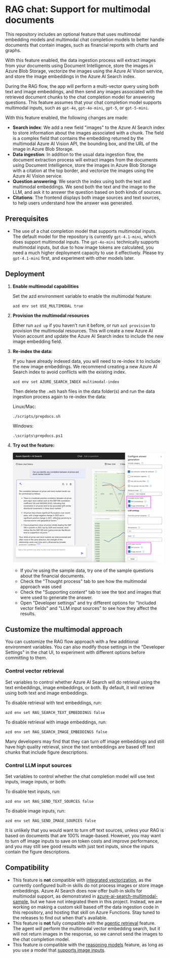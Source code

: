 # RAG chat: Support for multimodal documents

This repository includes an optional feature that uses multimodal embedding models and multimodal chat completion models
to better handle documents that contain images, such as financial reports with charts and graphs.

With this feature enabled, the data ingestion process will extract images from your documents
using Document Intelligence, store the images in Azure Blob Storage, vectorize the images using the Azure AI Vision service, and store the image embeddings in the Azure AI Search index.

During the RAG flow, the app will perform a multi-vector query using both text and image embeddings, and then send any images associated with the retrieved document chunks to the chat completion model for answering questions. This feature assumes that your chat completion model supports multimodal inputs, such as `gpt-4o`, `gpt-4o-mini`, `gpt-5`, or `gpt-5-mini`.

With this feature enabled, the following changes are made:

* **Search index**: We add a new field "images" to the Azure AI Search index to store information about the images associated with a chunk. The field is a complex field that contains the embedding returned by the multimodal Azure AI Vision API, the bounding box, and the URL of the image in Azure Blob Storage.
* **Data ingestion**: In addition to the usual data ingestion flow, the document extraction process will extract images from the documents using Document Intelligence, store the images in Azure Blob Storage with a citation at the top border, and vectorize the images using the Azure AI Vision service.
* **Question answering**: We search the index using both the text and multimodal embeddings. We send both the text and the image to the LLM, and ask it to answer the question based on both kinds of sources.
* **Citations**: The frontend displays both image sources and text sources, to help users understand how the answer was generated.

## Prerequisites

* The use of a chat completion model that supports multimodal inputs. The default model for the repository is currently `gpt-4.1-mini`, which does support multimodal inputs. The `gpt-4o-mini` technically supports multimodal inputs, but due to how image tokens are calculated, you need a much higher deployment capacity to use it effectively. Please try `gpt-4.1-mini` first, and experiment with other models later.

## Deployment

1. **Enable multimodal capabilities**

   Set the azd environment variable to enable the multimodal feature:

   ```shell
   azd env set USE_MULTIMODAL true
   ```

2. **Provision the multimodal resources**

   Either run `azd up` if you haven't run it before, or run `azd provision` to provision the multimodal resources. This will create a new Azure AI Vision account and update the Azure AI Search index to include the new image embedding field.

3. **Re-index the data:**

   If you have already indexed data, you will need to re-index it to include the new image embeddings.
   We recommend creating a new Azure AI Search index to avoid conflicts with the existing index.

   ```shell
   azd env set AZURE_SEARCH_INDEX multimodal-index
   ```

   Then delete the `.md5` hash files in the data folder(s) and run the data ingestion process again to re-index the data:

   Linux/Mac:

   ```shell
   ./scripts/prepdocs.sh
   ```

   Windows:

   ```shell
   .\scripts\prepdocs.ps1
   ```

4. **Try out the feature:**

   ![Screenshot of app with Developer Settings open, showing multimodal settings highlighted](./images/multimodal.png)

   * If you're using the sample data, try one of the sample questions about the financial documents.
   * Check the "Thought process" tab to see how the multimodal approach was used
   * Check the "Supporting content" tab to see the text and images that were used to generate the answer.
   * Open "Developer settings" and try different options for "Included vector fields" and "LLM input sources" to see how they affect the results.

## Customize the multimodal approach

You can customize the RAG flow approach with a few additional environment variables.
You can also modify those settings in the "Developer Settings" in the chat UI,
to experiment with different options before committing to them.

### Control vector retrieval

Set variables to control whether Azure AI Search will do retrieval using the text embeddings, image embeddings, or both.
By default, it will retrieve using both text and image embeddings.

To disable retrieval with text embeddings, run:

```shell
azd env set RAG_SEARCH_TEXT_EMBEDDINGS false
```

To disable retrieval with image embeddings, run:

```shell
azd env set RAG_SEARCH_IMAGE_EMBEDDINGS false
```

Many developers may find that they can turn off image embeddings and still have high quality retrieval, since the text embeddings are based off text chunks that include figure descriptions.

### Control LLM input sources

Set variables to control whether the chat completion model will use text inputs, image inputs, or both:

To disable text inputs, run:

```shell
azd env set RAG_SEND_TEXT_SOURCES false
```

To disable image inputs, run:

```shell
azd env set RAG_SEND_IMAGE_SOURCES false
```

It is unlikely that you would want to turn off text sources, unless your RAG is based on documents that are 100% image-based.
However, you may want to turn off image inputs to save on token costs and improve performance,
and you may still see good results with just text inputs, since the inputs contain the figure descriptions.

## Compatibility

* This feature is **not** compatible with [integrated vectorization](./deploy_features.md#enabling-integrated-vectorization), as the currently configured built-in skills do not process images or store image embeddings. Azure AI Search does now offer built-in skills for multimodal support, as demonstrated in [azure-ai-search-multimodal-sample](https://github.com/Azure-Samples/azure-ai-search-multimodal-sample), but we have not integrated them in this project. Instead, we are working on making a custom skill based off the data ingestion code in this repository, and hosting that skill on Azure Functions. Stay tuned to the releases to find out when that's available.
* This feature is **not** fully compatible with the [agentic retrieval](./agentic_retrieval.md) feature.
The agent *will* perform the multimodal vector embedding search, but it will not return images in the response,
so we cannot send the images to the chat completion model.
* This feature *is* compatible with the [reasoning models](./reasoning.md) feature, as long as you use a model that [supports image inputs](https://learn.microsoft.com/azure/ai-services/openai/how-to/reasoning?tabs=python-secure%2Cpy#api--feature-support).
